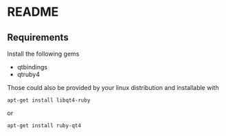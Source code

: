 README
======

Requirements
------------

Install the following gems
  * qtbindings
  * qtruby4

Those could also be provided by your linux distribution and installable
with 

    apt-get install libqt4-ruby 

or 

    apt-get install ruby-qt4


